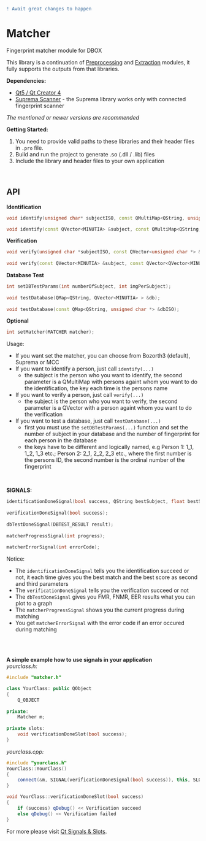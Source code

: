 ```diff
! Await great changes to happen
```

# Matcher
Fingerprint matcher module for DBOX
  
This library is a continuation of [Preprocessing](https://github.com/stupel/Preprocessing) and [Extraction](https://github.com/stupel/Extraction) modules, it fully supports the outputs from that libraries.
  
**Dependencies:**
- [Qt5 / Qt Creator 4](https://www.qt.io/download)  
- [Suprema Scanner](http://www.suprema-id.com) - the Suprema library works only with connected fingerprint scanner  
  
*The mentioned or newer versions are recommended*   
  
  
**Getting Started:**
1. You need to provide valid paths to these libraries and their header files in ```.pro``` file.
2. Build and run the project to generate .so (.dll / .lib) files  
3. Include the library and header files to your own application  
    
  <br />
  
## API  
**Identification**
```cpp  
void identify(unsigned char* subjectISO, const QMultiMap<QString, unsigned char *> &dbISO);

void identify(const QVector<MINUTIA> &subject, const QMultiMap<QString, QVector<MINUTIA> > &db); 
```  
  
**Verification**
```cpp  
void verify(unsigned char *subjectISO, const QVector<unsigned char *> &dbISO);  
  
void verify(const QVector<MINUTIA> &subject, const QVector<QVector<MINUTIA> > &db);
```  
  
**Database Test**
```cpp  
int setDBTestParams(int numberOfSubject, int imgPerSubject);  
  
void testDatabase(QMap<QString, QVector<MINUTIA> > &db);  
  
void testDatabase(const QMap<QString, unsigned char *> &dbISO);
```  

**Optional**
```cpp  
int setMatcher(MATCHER matcher);  
```  

Usage:
- If you want set the matcher, you can choose from Bozorth3 (default), Suprema or MCC
- If you want to identify a person, just call ```identify(...)```
  - the subject is the person who you want to identify, the second parameter is a QMultiMap with persons againt whom you want to do the identification, the key each time is the persons name
- If you want to verify a person, just call ```verify(...)```
  - the subject is the person who you want to verify, the second parameter is a QVector with a person againt whom you want to do the verification
- If you want to test a database, just call ```testDatabase(...)```
  - first you must use the  ```setDBTestParams(...)``` function and set the number of subject in your database and the number of fingerprint for each person in the database
  - the keys have to be different and logically named, e.g Person 1: 1_1, 1_2, 1_3 etc.; Person 2: 2_1, 2_2, 2_3 etc., where the first number is the persons ID, the second number is the ordinal number of the fingerprint
  
<br />   
  
  
**SIGNALS:**  
```cpp  
identificationDoneSignal(bool success, QString bestSubject, float bestScore);
  
verificationDoneSignal(bool success);
  
dbTestDoneSignal(DBTEST_RESULT result);
  
matcherProgressSignal(int progress);
  
matcherErrorSignal(int errorCode); 
```  
Notice:  
- The ```identificationDoneSignal``` tells you the identification succeed or not, it each time gives you the best match and the best score as second and third parameters 
- The ```verificationDoneSignal``` tells you the verification succeed or not  
- The ```dbTestDoneSignal``` gives you FMR, FNMR, EER results what you can plot to a graph
- The ```matcherProgressSignal``` shows you the current progress during matching
- You get ```matcherErrorSignal``` with the error code if an error occured during matching
  
<br />  
<br />  
  
**A simple example how to use signals in your application**  
*yourclass.h:*
```cpp  
#include "matcher.h"

class YourClass: public QObject
{
    Q_OBJECT  
  
private:  
    Matcher m;  
    
private slots:
    void verificationDoneSlot(bool success);
}
```

*yourclass.cpp:*
```cpp 
#include "yourclass.h"
YourClass::YourClass()
{
    connect(&m, SIGNAL(verificationDoneSignal(bool success)), this, SLOT(verificationDoneSlot(bool success)));
}

void YourClass::verificationDoneSlot(bool success)
{
    if (success) qDebug() << Verification succeed
    else qDebug() << Verification failed
}
```
For more please visit [Qt Signals & Slots](http://doc.qt.io/archives/qt-4.8/signalsandslots.html).
